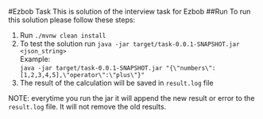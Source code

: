 #Ezbob Task
This is solution of the interview task for Ezbob
##Run
To run this solution please follow these steps:
1. Run `./mvnw clean install` 
1. To test the solution run 
    `java -jar target/task-0.0.1-SNAPSHOT.jar <json_string>` <br />
    Example:<br />
    `java -jar target/task-0.0.1-SNAPSHOT.jar "{\"numbers\":[1,2,3,4,5],\"operator\":\"plus\"}"`
1. The result of the calculation will be saved in `result.log` file

NOTE: everytime you run the jar it will append the new result or error to the `result.log` file. It will not remove the old results.